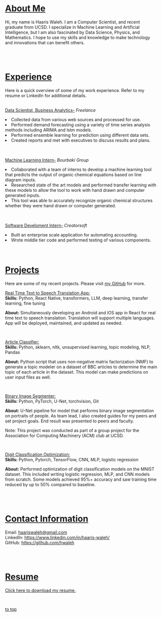 # <u>About Me</u>

Hi, my name is Haaris Waleh. I am a Computer Scientist, and recent graduate from UCSD. I specialize in Machine Learning and Artificial Intelligence, but I am also fascinated by Data Science, Physics, and Mathematics. I hope to use my skills and knowledge to make technology and innovations that can benefit others.

<br><br>

# <u>Experience</u>
Here is a quick overview of some of my work experience. Refer to my resume or LinkedIn for additional details. <br><br>

<u>Data Scientist, Business Analytics-</u>
<i> Freelance</i> <br>

<li>Collected data from various web sources and processed for use. 
</li>

<li>Performed demand forecasting using a variety of time series analysis methods including ARIMA and lstm models.</li>

<li>Performed ensemble learning for prediction using different data sets.</li>

<li>Created reports and met with executives to discuss results and plans. </li>
<br><br>

<u>Machine Learning Intern-</u>
<i> Bourbaki Group</i> <br>

<li>Collaborated with a team of interns to develop a machine learning tool that predicts the output of organic chemical equations based on line diagram inputs.</li>

<li>Researched state of the art models and performed transfer learning with these models to allow the tool to work with hand drawn and computer generated inputs.</li>

<li>This tool was able to accurately recognize organic chemical structures whether they were hand drawn or computer generated. </li>
<br><br>

<u>Software Develoment Intern-</u> 
<i> Creatorsoft</i> <br>

<li>Built an enterprise scale application for automating accounting. </li>

<li>Wrote middle tier code and performed testing of various components.</li>
<br><br>


# <u>Projects</u>
Here are some of my recent projects. Please visit [my GitHub](https://github.com/hwaleh) for more.

 <u> Real Time Text to Speech Translation App:</u> <br>
<b>Skills:</b> 
Python, React Native, transformers, LLM, deep learning, transfer learning, fine tuning

<b>About:</b> 
Simultaneously developing an Android and iOS app in React for real time text to speech translation. Translation will support multiple languages. App will be deployed, maintained, and updated as needed.

<br>
 
 <u> Article Classifier:</u> <br>
<b>Skills:</b> 
Python, sklearn, nltk, unsupervised learning, topic modeling, NLP, Pandas

<b>About:</b> 
Python script that uses non-negative matrix factorization (NMF) to generate a topic modeler on a dataset of BBC articles to determine the main topic of each article in the dataset. This model can make predictions on user input files as well.

<br>

<u>Binary Image Segmenter:</u> <br>
<b>Skills:</b>
Python, PyTorch, U-Net, torchvision, Git

<b>About:</b> 
U-Net pipeline for model that performs binary image segmentation on portraits of people. As team lead, I also created guides for my peers and set project goals. End result was presented to peers and faculty.

Note: This project was conducted as part of a group project for the Association for Computing Machinery (ACM) club at UCSD.

<br>

<u>Digit Classification Optimization:</u> <br>
<b>Skills:</b>
Python, Pytorch, TensorFlow, CNN, MLP, logistic regression

<b>About:</b>
Performed optimization of digit classification models on the MNIST dataset. This included writing logistic regression, MLP, and CNN models from scratch. Some models achieved 95%+ accuracy and saw training time reduced by up to 50% compared to baseline.


<br><br>

# <u>Contact Information</u>
Email: haariswaleh@gmail.com <br>
LinkedIn: https://www.linkedin.com/in/haaris-waleh/ <br>
GitHub: https://github.com/hwaleh

<br><br>

# <u>Resume</u>
<a href="/haaris_waleh_resume.pdf" download>Click here to download my resume.</a>

<br>

[to top](#about-me)